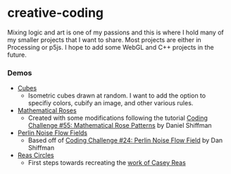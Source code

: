 # creative-coding

Mixing logic and art is one of my passions and this is where I hold many of my smaller projects that I want to share. Most projects are either in Processing or p5js. I hope to add some WebGL and C++ projects in the future.

### Demos

* [Cubes](http://fuller.codes/creative-coding/Cubes/p5js-port/)
	* Isometric cubes drawn at random. I want to add the option to specifiy colors, cubify an image, and other various rules.
* [Mathematical Roses](http://fuller.codes/creative-coding/Math_Roses/)
	* Created with some modifications following the tutorial [Coding Challenge #55: Mathematical Rose Patterns](https://www.youtube.com/watch?v=f5QBExMNB1I) by Daniel Shiffman
* [Perlin Noise Flow Fields](http://fuller.codes/creative-coding/Flow_Fields/)
	* Based off of [Coding Challenge #24: Perlin Noise Flow Field](https://www.youtube.com/watch?v=BjoM9oKOAKY) by Dan Shiffman
* [Reas Circles](http://fuller.codes/creative-coding/Reas_Circles/)
	* First steps towards recreating the [work of Casey Reas](http://reas.com/compendium_lecture/)
